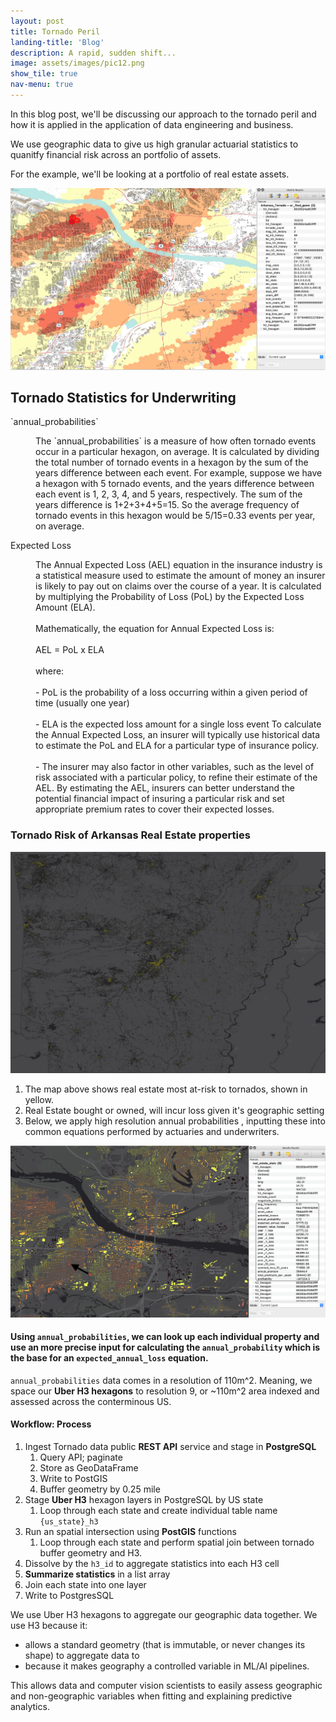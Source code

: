 ```yaml
---
layout: post
title: Tornado Peril
landing-title: 'Blog'
description: A rapid, sudden shift...
image: assets/images/pic12.png
show_tile: true
nav-menu: true
---
```


In this blog post, we'll be discussing our approach to the tornado peril and how it is applied in the application of data engineering and business.

We use geographic data to give us high granular actuarial statistics to quanitfy financial risk across an portfolio of assets.

For the example, we'll be looking at a portfolio of real estate assets.



![image info](/assets/images/pic12.jpg)



<h2>Tornado Statistics for Underwriting</h2>
<dl>
	<dt>`annual_probabilities`</dt>
	<dd>
		<p>
        The `annual_probabilities` is a measure of how often tornado events occur in a particular hexagon, on average. It is calculated by dividing the total number of tornado events in a hexagon by the sum of the years difference between each event.
		For example, suppose we have a hexagon with 5 tornado events, and the years difference between each event is 1, 2, 3, 4, and 5 years, respectively. The sum of the years difference is 1+2+3+4+5=15. So the average frequency of tornado events in this hexagon would be 5/15=0.33 events per year, on average.</p>
	</dd>
	<dt>Expected Loss</dt>
	<dd>
		<p>The Annual Expected Loss (AEL) equation in the insurance industry is a statistical measure used to estimate the amount of money an insurer is likely to pay out on claims over the course of a year. It is calculated by multiplying the Probability of Loss (PoL) by the Expected Loss Amount (ELA).
<br></br>
Mathematically, the equation for Annual Expected Loss is:</br>
<br>
AEL = PoL x ELA
<br></br>
where:
<br></br>
 - PoL is the probability of a loss occurring within a given period of time (usually one year)<br></br>
 - ELA is the expected loss amount for a single loss event
To calculate the Annual Expected Loss, an insurer will typically use historical data to estimate the PoL and ELA for a particular type of insurance policy. <br></br>
 - The insurer may also factor in other variables, such as the level of risk associated with a particular policy, to refine their estimate of the AEL. By estimating the AEL, insurers can better understand the potential financial impact of insuring a particular risk and set appropriate premium rates to cover their expected losses.</p>
	</dd>
</dl>

### **Tornado Risk of Arkansas Real Estate properties**

![image info](/assets/images/arkansas_risk_realestate.png)



1. The map above shows real estate most at-risk to tornados, shown in yellow.
2. Real Estate bought or owned, will incur loss given it's geographic setting
3. Below, we apply  high resolution annual probabilities , inputting these into common equations performed by actuaries and underwriters.



![image info](/assets/images/arkansas_risk_stats.png)

#### Using `annual_probabilities`, we can look up each individual property and use an more precise input for calculating the `annual_probability` which is the base for an `expected_annual_loss` equation.

`annual_probabilities` data comes in a resolution of 110m^2.  Meaning, we space our **Uber H3 hexagons** to resolution 9, or ~110m^2 area indexed and assessed across the conterminous US.


#### **Workflow: Process**

1. Ingest Tornado data public **REST API** service and stage in **PostgreSQL**
   1. Query API; paginate
   2. Store as GeoDataFrame
   3. Write to PostGIS
   4. Buffer geometry by 0.25 mile
2. Stage **Uber H3** hexagon layers in PostgreSQL by US state
     1. Loop through each state and create individual table name `{us_state}_h3`
3. Run an spatial intersection using **PostGIS** functions
      1. Loop through each state and perform spatial join between tornado buffer geometry and H3.
4. Dissolve by the `h3_id` to aggregate statistics into each H3 cell
5. **Summarize statistics** in a list array
6.  Join each state into one layer
7.  Write to PostgresSQL

We use Uber H3 hexagons to aggregate our geographic data together.  We use H3 because it:
-  allows a standard geometry (that is immutable, or never changes its shape) to aggregate data to
-  because it makes geography a controlled variable in ML/AI pipelines.  
  
This allows data and computer vision scientists to easily assess geographic and non-geographic variables when fitting and explaining predictive analytics.
